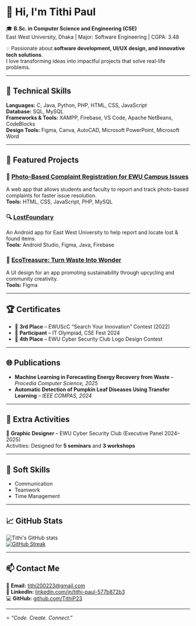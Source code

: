 # 👋 Hi, I'm Tithi Paul  

🎓 **B.Sc. in Computer Science and Engineering (CSE)**  
East West University, Dhaka | Major: Software Engineering | CGPA: 3.48  

💡 Passionate about **software development, UI/UX design, and innovative tech solutions**.  
I love transforming ideas into impactful projects that solve real-life problems.

---

## 🧠 Technical Skills

**Languages:** C, Java, Python, PHP, HTML, CSS, JavaScript  
**Database:** SQL, MySQL  
**Frameworks & Tools:** XAMPP, Firebase, VS Code, Apache NetBeans, CodeBlocks  
**Design Tools:** Figma, Canva, AutoCAD, Microsoft PowerPoint, Microsoft Word  

---

## 💼 Featured Projects

### 📸 [Photo-Based Complaint Registration for EWU Campus Issues](#)
A web app that allows students and faculty to report and track photo-based complaints for faster issue resolution.  
**Tools:** HTML, CSS, JavaScript, PHP, MySQL  

### 🔍 [LostFoundary](#)
An Android app for East West University to help report and locate lost & found items.  
**Tools:** Android Studio, Figma, Java, Firebase  

### 🌱 [EcoTreasure: Turn Waste Into Wonder](#)
A UI design for an app promoting sustainability through upcycling and community creativity.  
**Tools:** Figma  

---

## 🏆 Certificates

- 🥉 **3rd Place** – EWUScC “Search Your Innovation” Contest (2022)  
- 🧠 **Participant** – IT Olympiad, CSE Fest 2024  
- 🎨 **4th Place** – EWU Cyber Security Club Logo Design Contest  

---

## 🌐 Publications

- **Machine Learning in Forecasting Energy Recovery from Waste** – *Procedia Computer Science, 2025*  
- **Automatic Detection of Pumpkin Leaf Diseases Using Transfer Learning** – *IEEE COMPAS, 2024*  

---

## 🤝 Extra Activities

🎨 **Graphic Designer** – EWU Cyber Security Club (Executive Panel 2024–2025)  
Activities: Designed for **5 seminars** and **3 workshops**  

---

## 💬 Soft Skills
- Communication  
- Teamwork  
- Time Management  

---

## 📈 GitHub Stats

![Tithi's GitHub stats](https://github-readme-stats.vercel.app/api?username=TithiP23&show_icons=true&theme=tokyonight)   
[![GitHub Streak](https://streak-stats.demolab.com/?user=TithiP23&theme=tokyonight)](https://git.io/streak-stats)

---

## 📫 Contact Me

📧 **Email:** [tithi200223@gmail.com](mailto:tithi200223@gmail.com)  
🔗 **LinkedIn:** [linkedin.com/in/tithi-paul-577b872b3](https://www.linkedin.com/in/tithi-paul-577b872b3)  
💻 **GitHub:** [github.com/TithiP23](https://github.com/TithiP23)  

---

⭐ *“Code. Create. Connect.”*
